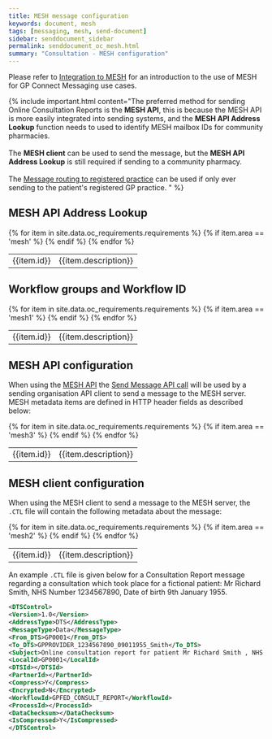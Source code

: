 ```yaml
---
title: MESH message configuration
keywords: document, mesh
tags: [messaging, mesh, send-document]
sidebar: senddocument_sidebar
permalink: senddocument_oc_mesh.html
summary: "Consultation - MESH configuration"
---
```


Please refer to [Integration to MESH](integration_mesh.html) for an introduction to the use of MESH for GP Connect Messaging use cases.


{% include important.html content="The preferred method for sending Online Consultation Reports is the <strong>MESH API</strong>, this is because the MESH API is more easily integrated into sending systems, and the <strong>MESH API Address Lookup</strong> function needs to used to identify MESH mailbox IDs for community pharmacies.<br/><br/>The <strong>MESH client</strong> can be used to send the message, but the <strong>MESH API Address Lookup</strong> is still required if sending to a community pharmacy.<br/><br/>The [Message routing to registered practice](integration_mesh.html#message-routing-to-registered-practice) can be used if only ever sending to the patient's registered GP practice. " %}


## MESH API Address Lookup ##

<table class="requirement-box">
  {% for item in site.data.oc_requirements.requirements %}
  {% if item.area == 'mesh' %}
  <tr>
    <td id="{{item.id}}">{{item.id}}</td>
    <td>{{item.description}}</td>
  </tr>
  {% endif %}
  {% endfor %}
</table>

## Workflow groups and Workflow ID ##

<table class="requirement-box">
  {% for item in site.data.oc_requirements.requirements %}
  {% if item.area == 'mesh1' %}
  <tr>
    <td id="{{item.id}}">{{item.id}}</td>
    <td>{{item.description}}</td>
  </tr>
  {% endif %}
  {% endfor %}
</table>

## MESH API configuration ##

When using the [MESH API](https://digital.nhs.uk/developer/api-catalogue/message-exchange-for-social-care-and-health-api) the [Send Message API call](https://digital.nhs.uk/developer/api-catalogue/message-exchange-for-social-care-and-health-api#api-Endpoints-sendMessage-0) will be used by a sending organisation API client to send a message to the MESH server. MESH metadata items are defined in HTTP header fields as described below:

<table class="requirement-box">
  {% for item in site.data.oc_requirements.requirements %}
  {% if item.area == 'mesh3' %}
  <tr>
    <td id="{{item.id}}">{{item.id}}</td>
    <td>{{item.description}}</td>
  </tr>
  {% endif %}
  {% endfor %}
</table>

## MESH client configuration  ##

When using the MESH client to send a message to the MESH server, the `.CTL` file will contain the following metadata about the message:

<table class="requirement-box">
  {% for item in site.data.oc_requirements.requirements %}
  {% if item.area == 'mesh2' %}
  <tr>
    <td id="{{item.id}}">{{item.id}}</td>
    <td>{{item.description}}</td>
  </tr>
  {% endif %}
  {% endfor %}
</table>


An example `.CTL` file is given below for a Consultation Report message regarding a consultation which took place for a fictional patient: Mr Richard Smith, NHS Number 1234567890, Date of birth 9th January 1955.

```xml
<DTSControl>
<Version>1.0</Version>
<AddressType>DTS</AddressType>
<MessageType>Data</MessageType>
<From_DTS>GP0001</From_DTS>
<To_DTS>GPPROVIDER_1234567890_09011955_Smith</To_DTS>
<Subject>Online consultation report for patient Mr Richard Smith , NHS Number 1234567890, GP0001</Subject>
<LocalId>GP0001</LocalId>
<DTSId></DTSId>
<PartnerId></PartnerId>
<Compress>Y</Compress>
<Encrypted>N</Encrypted>
<WorkflowId>GPFED_CONSULT_REPORT</WorkflowId>
<ProcessId></ProcessId>
<DataChecksum></DataChecksum>
<IsCompressed>Y</IsCompressed>
</DTSControl>
```


